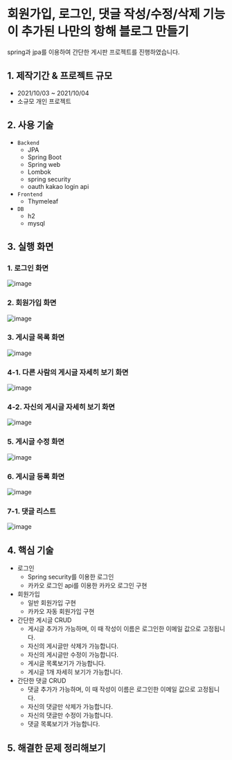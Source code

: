 # 회원가입, 로그인, 댓글 작성/수정/삭제 기능이 추가된 나만의 항해 블로그 만들기
spring과 jpa를 이용하여 간단한 게시판 프로젝트를 진행하였습니다.

## 1. 제작기간 & 프로젝트 규모
- 2021/10/03 ~ 2021/10/04
- 소규모 개인 프로젝트

## 2. 사용 기술
- `Backend`
  - JPA
  - Spring Boot
  - Spring web
  - Lombok
  - spring security
  - oauth kakao login api
- `Frontend`
  -  Thymeleaf
- `DB`
  - h2
  - mysql
  
  
## 3. 실행 화면
### 1. 로그인 화면
![image](https://user-images.githubusercontent.com/23234577/135990963-004f2776-df98-4d0d-9880-cff74e78f91a.png)
### 2. 회원가입 화면
![image](https://user-images.githubusercontent.com/23234577/136010089-e23b2d69-a045-4951-879b-79c129f75216.png)
### 3. 게시글 목록 화면
![image](https://user-images.githubusercontent.com/23234577/136010138-cae9a400-674c-429d-8b2b-e002123bc79c.png)
### 4-1. 다른 사람의 게시글 자세히 보기 화면
![image](https://user-images.githubusercontent.com/23234577/136010216-45bec74d-b513-4998-adb4-cf3cba859048.png)
### 4-2. 자신의 게시글 자세히 보기 화면
![image](https://user-images.githubusercontent.com/23234577/136010339-263e1ec9-eb77-41d5-9608-b7dd49d376bf.png)
### 5. 게시글 수정 화면
![image](https://user-images.githubusercontent.com/23234577/136010385-5332e77d-35e7-40c4-abdd-6c391d79726c.png)
### 6. 게시글 등록 화면
![image](https://user-images.githubusercontent.com/23234577/136010418-8bdeb1c5-462f-4959-bd10-278ec7645a93.png)
### 7-1. 댓글 리스트
![image](https://user-images.githubusercontent.com/23234577/136010512-5f9e1e62-4d31-4582-b7d3-e76bca32b4f7.png)


## 4. 핵심 기술
- 로그인
  - Spring security를 이용한 로그인
  - 카카오 로그인 api를 이용한 카카오 로그인 구현
- 회원가입
  - 일반 회원가입 구현
  - 카카오 자동 회원가입 구현
- 간단한 게시글 CRUD
  - 게시글 추가가 가능하며, 이 때 작성이 이름은 로그인한 이메일 값으로 고정됩니다.
  - 자신의 게시글만 삭제가 가능합니다.
  - 자신의 게시글만 수정이 가능합니다.
  - 게시글 목록보기가 가능합니다.
  - 게시글 1개 자세히 보기가 가능합니다.
- 간단한 댓글 CRUD
  - 댓글 추가가 가능하며, 이 때 작성이 이름은 로그인한 이메일 값으로 고정됩니다.
  - 자신의 댓글만 삭제가 가능합니다.
  - 자신의 댓글만 수정이 가능합니다.
  - 댓글 목록보기가 가능합니다.
 

## 5. 해결한 문제 정리해보기


  
